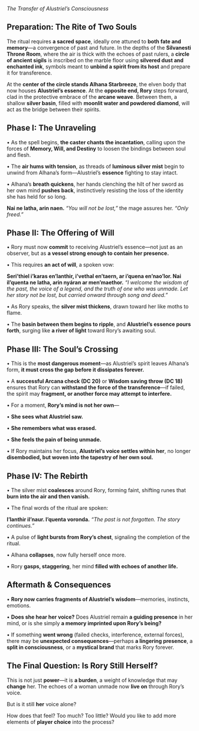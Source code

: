 *The Transfer of Alustriel’s Consciousness*  

## Preparation: The Rite of Two Souls
The ritual requires **a sacred space**, ideally one attuned to **both fate and memory**—a convergence of past and future. In the depths of the **Silvanesti Throne Room**, where the air is thick with the echoes of past rulers, a **circle of ancient sigils** is inscribed on the marble floor using **silvered dust and enchanted ink**, symbols meant to **unbind a spirit from its host** and prepare it for transference.

At the **center of the circle stands Alhana Starbreeze**, the elven body that now houses **Alustriel’s essence**. At the **opposite end, Rory** steps forward, clad in the protective embrace of the **arcane weave**. Between them, a shallow **silver basin**, filled with **moonlit water and powdered diamond**, will act as the bridge between their spirits.
## Phase I: The Unraveling

• As the spell begins, **the caster chants the incantation**, calling upon the forces of **Memory, Will, and Destiny** to loosen the bindings between soul and flesh.

• The **air hums with tension**, as threads of **luminous silver mist** begin to unwind from Alhana’s form—Alustriel’s **essence** fighting to stay intact.

• Alhana’s **breath quickens**, her hands clenching the hilt of her sword as her own mind **pushes back**, instinctively resisting the loss of the identity she has held for so long.

**Nai ne latha, arin naen.**
_“You will not be lost,”_ the mage assures her. _“Only freed.”_
## Phase II: The Offering of Will

• Rory must now **commit** to receiving Alustriel’s essence—not just as an observer, but as **a vessel strong enough to contain her presence.**

• This requires **an act of will**, a spoken vow:

**Seri’thiel i’karas en’lanthir, i’vethal en’taern, ar i’quena en’nao’lor. Nai il’quenta ne latha, arin nyáran ar men’maethor.**
_“I welcome the wisdom of the past, the voice of a legend, and the truth of one who was unmade. Let her story not be lost, but carried onward through song and deed.”_

• As Rory speaks, the **silver mist thickens**, drawn toward her like moths to flame.

• The **basin between them begins to ripple**, and **Alustriel’s essence pours forth**, surging like **a river of light** toward Rory’s awaiting soul.
## Phase III: The Soul’s Crossing

• This is the **most dangerous moment**—as Alustriel’s spirit leaves Alhana’s form, **it must cross the gap before it dissipates forever.**

• A **successful Arcana check (DC 20)** or **Wisdom saving throw (DC 18)** ensures that Rory can **withstand the force of the transference**—if failed, the spirit may **fragment, or another force may attempt to interfere.**

• For a moment, **Rory’s mind is not her own**—

• **She sees what Alustriel saw.**

• **She remembers what was erased.**

• **She feels the pain of being unmade.**

• If Rory maintains her focus, **Alustriel’s voice settles within her**, no longer **disembodied, but woven into the tapestry of her own soul.**  
## Phase IV: The Rebirth

• The silver mist **coalesces** around Rory, forming faint, shifting runes that **burn into the air and then vanish.**

• The final words of the ritual are spoken:

**I’lanthir il’naur. I’quenta voronda.**
_“The past is not forgotten. The story continues.”_

• A pulse of **light bursts from Rory’s chest**, signaling the completion of the ritual.

• Alhana **collapses**, now fully herself once more.

• Rory **gasps, staggering**, her mind **filled with echoes of another life.**
## Aftermath & Consequences

• **Rory now carries fragments of Alustriel’s wisdom**—memories, instincts, emotions.

• **Does she hear her voice?** Does Alustriel remain **a guiding presence** in her mind, or is she simply **a memory imprinted upon Rory’s being?**

• If something **went wrong** (failed checks, interference, external forces), there may be **unexpected consequences**—perhaps **a lingering presence**, a **split in consciousness**, or a **mystical brand** that marks Rory forever.
## The Final Question: Is Rory Still Herself?

This is not just **power**—it is **a burden**, a weight of knowledge that may **change** her. The echoes of a woman unmade now **live on** through Rory’s voice.

But is it still **her** voice alone?

How does that feel? Too much? Too little? Would you like to add more elements of **player choice** into the process?